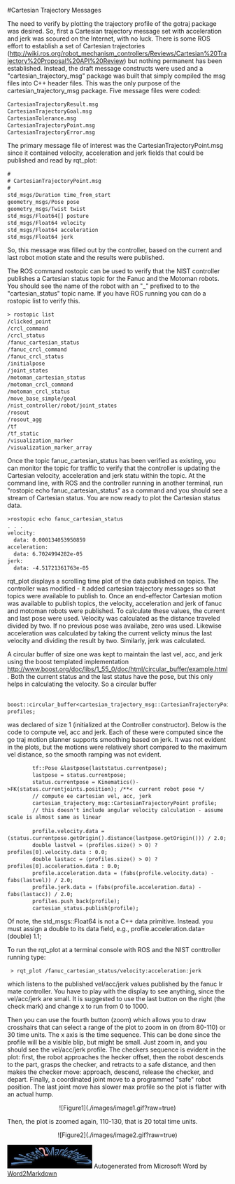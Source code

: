 
#Cartesian Trajectory Messages

The need to verify by plotting the trajectory profile of the gotraj package was desired. So, first a Cartesian trajectory message set with acceleration and jerk was scoured on the Internet, with no luck. There is some ROS effort to establish a set of Cartesian trajectories (http://wiki.ros.org/robot_mechanism_controllers/Reviews/Cartesian%20Trajectory%20Proposal%20API%20Review) but nothing permanent has been established. Instead, the draft message constructs were used and a "cartesian_trajectory_msg" package was built that simply compiled the msg files into C++ header files. This was the only purpose of the cartesian_trajectory_msg package.  Five message files were coded:

	CartesianTrajectoryResult.msg
	CartesianTrajectoryGoal.msg
	CartesianTolerance.msg
	CartesianTrajectoryPoint.msg
	CartesianTrajectoryError.msg

The primary message file of interest was the CartesianTrajectoryPoint.msg since it contained velocity, acceleration and jerk fields that could be published and read by rqt_plot:

	#
	# CartesianTrajectoryPoint.msg
	#
	std_msgs/Duration time_from_start
	geometry_msgs/Pose pose
	geometry_msgs/Twist twist
	std_msgs/Float64[] posture
	std_msgs/Float64 velocity
	std_msgs/Float64 acceleration
	std_msgs/Float64 jerk

So, this message was filled out by the controller, based on the current and last robot motion state and the results were published.

The ROS command rostopic can be used to verify that the NIST controller publishes a Cartesian status topic for the Fanuc and the Motoman robots. You should see the name of the robot with an "_" prefixed to to the "cartesian_status" topic name.  If you have ROS running you can do a rostopic list to verify this.

	> rostopic list
	/clicked_point
	/crcl_command
	/crcl_status
	/fanuc_cartesian_status
	/fanuc_crcl_command
	/fanuc_crcl_status
	/initialpose
	/joint_states
	/motoman_cartesian_status
	/motoman_crcl_command
	/motoman_crcl_status
	/move_base_simple/goal
	/nist_controller/robot/joint_states
	/rosout
	/rosout_agg
	/tf
	/tf_static
	/visualization_marker
	/visualization_marker_array



Once the topic fanuc_cartesian_status has been verified as existing, you can monitor the topic for traffic to verify that the controller is updating the Cartesian velocity, acceleration and jerk statu within the topic. At the command line, with ROS and the controller running in another terminal, run "rostopic echo fanuc_cartesian_status" as a command and you should see a stream of Cartesian status. You are now ready to plot the Cartesian status data.

	>rostopic echo fanuc_cartesian_status
	. . . 
	velocity: 
	  data: 0.000134053950859
	acceleration: 
	  data: 6.7024994282e-05
	jerk: 
	  data: -4.51721361763e-05

  

rqt_plot displays a scrolling time plot of the data published on topics.  The controller was modified - it added cartesian trajectory messages so that topics were available to publish to.  Once an end-effector Cartesian motion was available to publish topics, the velocity, acceleration and jerk of fanuc and motoman robots were published. To calculate these values, the current and last pose were used.  Velocity was calculated as the distance traveled divided by two. If no previous pose was availabe, zero was used. Likewise acceleration was calculated by taking the current velicty minus the last velocity  and dividing the result by two. Similarly, jerk was calculated.

A circular buffer of size one was kept to maintain the last vel, acc, and jerk using the boost templated implementation http://www.boost.org/doc/libs/1_55_0/doc/html/circular_buffer/example.html. Both the current status and the last status have the pose, but this only helps in calculating the velocity. So a circular buffer



	        boost::circular_buffer<cartesian_trajectory_msg::CartesianTrajectoryPoint> profiles;



was declared of size 1 (initialized at the Controller constructor). Below is the code to compute vel, acc and jerk. Each of these were computed since the go traj motion planner supports smoothing based on jerk. It was not evident in the plots, but the motions were relatively short compared to the maximum vel distance, so the smooth ramping was not evident.

	        tf::Pose &lastpose(laststatus.currentpose); 
	        lastpose = status.currentpose;
	        status.currentpose = Kinematics()->FK(status.currentjoints.position); /**<  current robot pose */
	        // compute ee cartesian vel, acc, jerk
	        cartesian_trajectory_msg::CartesianTrajectoryPoint profile;
	        // this doesn't include angular velocity calculation - assume scale is almost same as linear
	
	        profile.velocity.data = (status.currentpose.getOrigin().distance(lastpose.getOrigin())) / 2.0;
	        double lastvel = (profiles.size() > 0) ? profiles[0].velocity.data : 0.0;
	        double lastacc = (profiles.size() > 0) ? profiles[0].acceleration.data : 0.0;
	        profile.acceleration.data = (fabs(profile.velocity.data) - fabs(lastvel)) / 2.0;
	        profile.jerk.data = (fabs(profile.acceleration.data) - fabs(lastacc)) / 2.0;
	        profiles.push_back(profile);
	        cartesian_status.publish(profile);

 

Of note, the std_msgs::Float64 is not a C++ data primitive. Instead. you must assign a double to its  data field, e.g., profile.acceleration.data= (double) 1.1; 

To run the rqt_plot at a terminal console with ROS and the NIST conttroller running type:

	 > rqt_plot /fanuc_cartesian_status/velocity:acceleration:jerk

 

which listens to the published vel/acc/jerk values published by the fanuc lr mate controller. You have to play with the display to see anything, since the vel/acc/jerk are small. It is suggested to use the last button on the right (the check mark) and change x to run from 0 to 1000.  

Then you can use the fourth button (zoom) which allows you to draw crosshairs that can select a range of the plot to zoom in on (from 80-110) or 30 time units. The x axis is the time sequence. This can be done since the profile will be a visible blip, but might be small. Just zoom in, and you should see the vel/acc/jerk profile. The checkers sequence is evident in the plot: first, the robot approaches the hecker offset, then the robot descends to the part, grasps the checker, and retracts to a safe distance, and then makes the checker move: approach, descend, release the checker, and depart. Finally, a coordinated joint move to a programmed "safe" robot position. The last joint move has slower max profile so the plot is flatter with an actual hump.


<CENTER>
![Figure1](./images/image1.gif?raw=true)
</CENTER>

Then, the plot is zoomed again, 110-130, that is 20 total time units.
<CENTER>
![Figure2](./images/image2.gif?raw=true)
</CENTER>


![Word2Markdown](./images/word2markdown.jpg?raw=true)  Autogenerated from Microsoft Word by [Word2Markdown](https://github.com/johnmichaloski/SoftwareGadgets/tree/master/Word2Markdown)